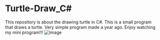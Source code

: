 # Turtle-Draw_C#
This repository is about the drawing turtle in C#.
This is a small program that draws a turtle. Very simple program made a year ago.
Enjoy watching my mini program!!!
![image](https://user-images.githubusercontent.com/108793807/198832379-e5e733ec-f568-4ace-bff8-479b7a8741c1.png)
